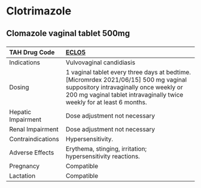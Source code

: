 # Clotrimazole

## Clomazole vaginal tablet 500mg

##### 

| TAH Drug Code      | [ECLO5](https://www.tahsda.org.tw/drugs/hissearch.php?drug_code=ECLO5)                                                                                                                                  |
|:-------------------|:--------------------------------------------------------------------------------------------------------------------------------------------------------------------------------------------------------|
| Indications        | Vulvovaginal candidiasis                                                                                                                                                                                |
| Dosing             | 1 vaginal tablet every three days at bedtime. [Micromrdex 2021/06/15] 500 mg vaginal suppository intravaginally once weekly or 200 mg vaginal tablet intravaginally twice weekly for at least 6 months. |
| Hepatic Impairment | Dose adjustment not necessary                                                                                                                                                                           |
| Renal Impairment   | Dose adjustment not necessary                                                                                                                                                                           |
| Contraindications  | Hypersensitivity.                                                                                                                                                                                       |
| Adverse Effects    | Erythema, stinging, irritation; hypersensitivity reactions.                                                                                                                                             |
| Pregnancy          | Compatible                                                                                                                                                                                              |
| Lactation          | Compatible                                                                                                                                                                                              |

